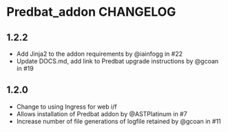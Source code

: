 # Predbat_addon CHANGELOG

## 1.2.2

- Add Jinja2 to the addon requirements by @iainfogg in #22
- Update DOCS.md, add link to Predbat upgrade instructions by @gcoan in #19

## 1.2.0

- Change to using Ingress for web i/f
- Allows installation of Predbat addon by @ASTPlatinum in #7
- Increase number of file generations of logfile retained by @gcoan in #11
